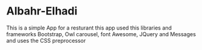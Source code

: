 # Albahr-Elhadi

This is a simple App for a resturant this app used this libraries and frameworks Bootstrap, Owl carousel, font Awesome, JQuery and Messages and uses the CSS preprocessor 
